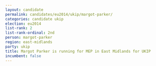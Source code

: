 ```yaml
---
layout: candidate
permalink: candidates/eu2014/ukip/margot-parker/
categories: candidate ukip
election: eu2014
list-rank: 2
list-rank-ordinal: 2nd
person: margot-parker
region: east-midlands
party: ukip
title: Margot Parker is running for MEP in East Midlands for UKIP
incumbent: false
---
```

